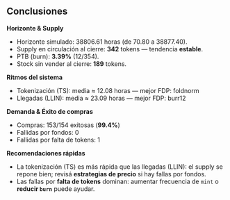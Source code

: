 ## Conclusiones

**Horizonte & Supply**
- Horizonte simulado: 38806.61 horas (de 70.80 a 38877.40).
- Supply en circulación al cierre: **342** tokens — tendencia **estable**.
- PTB (burn): **3.39%** (12/354).
- Stock sin vender al cierre: **189** tokens.

**Ritmos del sistema**
- Tokenización (TS): media ≈ 12.08 horas — mejor FDP: foldnorm
- Llegadas (LLIN): media ≈ 23.09 horas — mejor FDP: burr12

**Demanda & Éxito de compras**
- Compras: 153/154 exitosas (**99.4%**)
- Fallidas por fondos: 0
- Fallidas por falta de tokens: 1

**Recomendaciones rápidas**
- La tokenización (TS) es más rápida que las llegadas (LLIN): el supply se repone bien; revisá **estrategias de precio** si hay fallas por fondos.
- Las fallas por **falta de tokens** dominan: aumentar frecuencia de `mint` o **reducir `burn`** puede ayudar.
